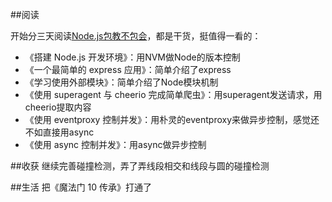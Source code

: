 ##阅读

开始分三天阅读[Node.js包教不包会](https://github.com/alsotang/node-lessons)，都是干货，挺值得一看的：


- 《搭建 Node.js 开发环境》：用NVM做Node的版本控制
- 《一个最简单的 express 应用》：简单介绍了express
- 《学习使用外部模块》：简单介绍了Node模块机制
- 《使用 superagent 与 cheerio 完成简单爬虫》：用superagent发送请求，用cheerio提取内容
- 《使用 eventproxy 控制并发》：用朴灵的eventproxy来做异步控制，感觉还不如直接用async
- 《使用 async 控制并发》：用async做异步控制

##收获
继续完善碰撞检测，弄了弄线段相交和线段与圆的碰撞检测

##生活
把《魔法门 10 传承》打通了